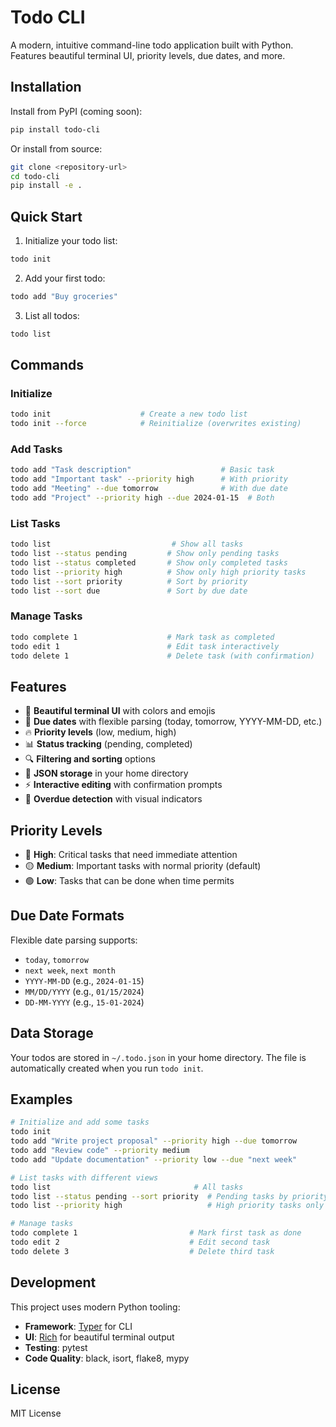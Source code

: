 # Todo CLI

A modern, intuitive command-line todo application built with Python. Features beautiful terminal UI, priority levels, due dates, and more.

## Installation

Install from PyPI (coming soon):
```bash
pip install todo-cli
```

Or install from source:
```bash
git clone <repository-url>
cd todo-cli
pip install -e .
```

## Quick Start

1. Initialize your todo list:
```bash
todo init
```

2. Add your first todo:
```bash
todo add "Buy groceries"
```

3. List all todos:
```bash
todo list
```

## Commands

### Initialize
```bash
todo init                    # Create a new todo list
todo init --force            # Reinitialize (overwrites existing)
```

### Add Tasks
```bash
todo add "Task description"                    # Basic task
todo add "Important task" --priority high      # With priority
todo add "Meeting" --due tomorrow              # With due date
todo add "Project" --priority high --due 2024-01-15  # Both
```

### List Tasks
```bash
todo list                           # Show all tasks
todo list --status pending         # Show only pending tasks
todo list --status completed       # Show only completed tasks
todo list --priority high          # Show only high priority tasks
todo list --sort priority          # Sort by priority
todo list --sort due               # Sort by due date
```

### Manage Tasks
```bash
todo complete 1                    # Mark task as completed
todo edit 1                        # Edit task interactively
todo delete 1                      # Delete task (with confirmation)
```

## Features

- 🎨 **Beautiful terminal UI** with colors and emojis
- 📅 **Due dates** with flexible parsing (today, tomorrow, YYYY-MM-DD, etc.)
- 🔥 **Priority levels** (low, medium, high)
- 📊 **Status tracking** (pending, completed)
- 🔍 **Filtering and sorting** options
- 💾 **JSON storage** in your home directory
- ⚡ **Interactive editing** with confirmation prompts
- 🚨 **Overdue detection** with visual indicators

## Priority Levels

- 🔴 **High**: Critical tasks that need immediate attention
- 🟡 **Medium**: Important tasks with normal priority (default)
- 🟢 **Low**: Tasks that can be done when time permits

## Due Date Formats

Flexible date parsing supports:
- `today`, `tomorrow`
- `next week`, `next month`
- `YYYY-MM-DD` (e.g., `2024-01-15`)
- `MM/DD/YYYY` (e.g., `01/15/2024`)
- `DD-MM-YYYY` (e.g., `15-01-2024`)

## Data Storage

Your todos are stored in `~/.todo.json` in your home directory. The file is automatically created when you run `todo init`.

## Examples

```bash
# Initialize and add some tasks
todo init
todo add "Write project proposal" --priority high --due tomorrow
todo add "Review code" --priority medium
todo add "Update documentation" --priority low --due "next week"

# List tasks with different views
todo list                                # All tasks
todo list --status pending --sort priority  # Pending tasks by priority
todo list --priority high                   # High priority tasks only

# Manage tasks
todo complete 1                         # Mark first task as done
todo edit 2                             # Edit second task
todo delete 3                           # Delete third task
```

## Development

This project uses modern Python tooling:

- **Framework**: [Typer](https://typer.tiangolo.com/) for CLI
- **UI**: [Rich](https://rich.readthedocs.io/) for beautiful terminal output
- **Testing**: pytest
- **Code Quality**: black, isort, flake8, mypy

## License

MIT License